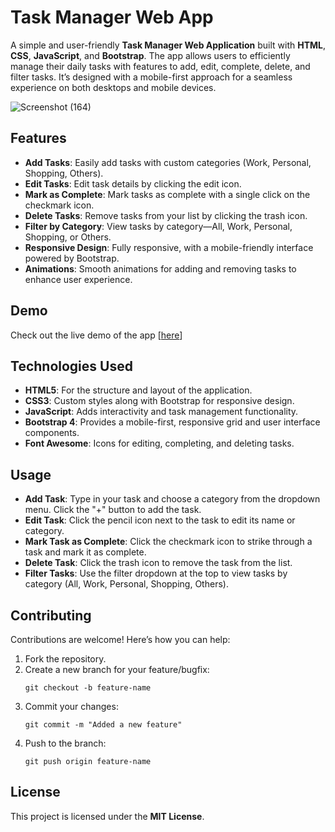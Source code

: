 # Task Manager Web App


A simple and user-friendly **Task Manager Web Application** built with **HTML**, **CSS**, **JavaScript**, and **Bootstrap**. The app allows users to efficiently manage their daily tasks with features to add, edit, complete, delete, and filter tasks. It’s designed with a mobile-first approach for a seamless experience on both desktops and mobile devices.


![Screenshot (164)](https://github.com/user-attachments/assets/e72c4951-de6d-49cf-bd44-9df5b07febc5)



## Features

- **Add Tasks**: Easily add tasks with custom categories (Work, Personal, Shopping, Others).
- **Edit Tasks**: Edit task details by clicking the edit icon.
- **Mark as Complete**: Mark tasks as complete with a single click on the checkmark icon.
- **Delete Tasks**: Remove tasks from your list by clicking the trash icon.
- **Filter by Category**: View tasks by category—All, Work, Personal, Shopping, or Others.
- **Responsive Design**: Fully responsive, with a mobile-friendly interface powered by Bootstrap.
- **Animations**: Smooth animations for adding and removing tasks to enhance user experience.

## Demo

Check out the live demo of the app [[here](https://KithM4.github.io/task-manager/
)]


## Technologies Used

- **HTML5**: For the structure and layout of the application.
- **CSS3**: Custom styles along with Bootstrap for responsive design.
- **JavaScript**: Adds interactivity and task management functionality.
- **Bootstrap 4**: Provides a mobile-first, responsive grid and user interface components.
- **Font Awesome**: Icons for editing, completing, and deleting tasks.

## Usage

- **Add Task**: Type in your task and choose a category from the dropdown menu. Click the "+" button to add the task.
- **Edit Task**: Click the pencil icon next to the task to edit its name or category.
- **Mark Task as Complete**: Click the checkmark icon to strike through a task and mark it as complete.
- **Delete Task**: Click the trash icon to remove the task from the list.
- **Filter Tasks**: Use the filter dropdown at the top to view tasks by category (All, Work, Personal, Shopping, Others).

## Contributing

Contributions are welcome! Here’s how you can help:

1. Fork the repository.
2. Create a new branch for your feature/bugfix:
   ```
   git checkout -b feature-name
3. Commit your changes:
   ```
   git commit -m "Added a new feature"
4. Push to the branch:
   ```
   git push origin feature-name

## License

This project is licensed under the **MIT License**. 




